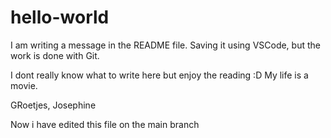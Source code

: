# hello-world
I am writing a message in the README file. Saving it using VSCode, but the work is done with Git. 

I dont really know what to write here but enjoy the reading :D 
My life is a movie.

GRoetjes, Josephine

Now i have edited this file on the main branch 
